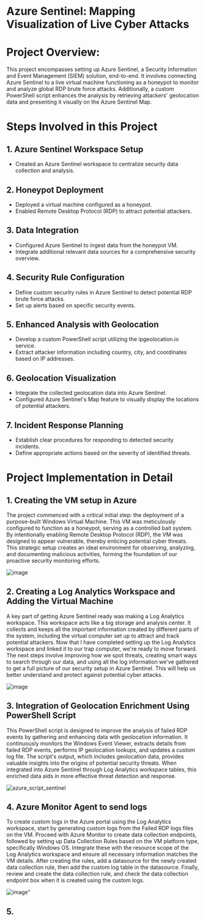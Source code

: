 <h1>Azure Sentinel: Mapping Visualization of Live Cyber Attacks</h1>

# Project Overview:

This project encompasses setting up Azure Sentinel, a Security Information and Event Management (SIEM) solution, end-to-end. It involves connecting Azure Sentinel to a live virtual machine functioning as a honeypot to monitor and analyze global RDP brute force attacks. Additionally, a custom PowerShell script enhances the analysis by retrieving attackers' geolocation data and presenting it visually on the Azure Sentinel Map.

# Steps Involved in this Project

## 1. Azure Sentinel Workspace Setup
   * Created an Azure Sentinel workspace to centralize security data collection and analysis.
     
## 2. Honeypot Deployment
   * Deployed a virtual machine configured as a honeypot.
   * Enabled Remote Desktop Protocol (RDP) to attract potential attackers.
     
## 3. Data Integration
   * Configured Azure Sentinel to ingest data from the honeypot VM.
   * Integrate additional relevant data sources for a comprehensive security overview.
     
## 4. Security Rule Configuration
   * Define custom security rules in Azure Sentinel to detect potential RDP brute force attacks.
   * Set up alerts based on specific security events.
     
## 5. Enhanced Analysis with Geolocation
   * Develop a custom PowerShell script utilizing the ipgeolocation.io service.
   * Extract attacker information including country, city, and coordinates based on IP addresses.
     
## 6. Geolocation Visualization
   * Integrate the collected geolocation data into Azure Sentinel.
   * Configured Azure Sentinel's Map feature to visually display the locations of potential attackers.
     
## 7. Incident Response Planning
   * Establish clear procedures for responding to detected security incidents.
   * Define appropriate actions based on the severity of identified threats.

# Project Implementation in Detail

## 1. Creating the VM setup in Azure

  The project commenced with a critical initial step: the deployment of a purpose-built Windows Virtual Machine. This VM was meticulously configured to function as a honeypot, serving as a controlled bait system. By intentionally          enabling Remote Desktop Protocol (RDP), the VM was designed to appear vulnerable, thereby enticing potential cyber threats. This strategic setup creates an ideal environment for observing, analyzing, and documenting malicious            activities, forming the foundation of our proactive security monitoring efforts.

![image](https://github.com/karthikvimal98/Azure-Sentinel-Map-with-Live-CyberAttacks/assets/78943245/c4b1af15-b786-49bf-8780-81915e9081e6)

## 2. Creating a Log Analytics Workspace and Adding the Virtual Machine

  A key part of getting Azure Sentinel ready was making a Log Analytics workspace. This workspace acts like a big storage and analysis center. It collects and keeps all the important information created by different parts of the system,   including the virtual computer set up to attract and track potential attackers. Now that I have completed setting up the Log Analytics workspace and linked it to our trap computer, we're ready to move forward. The next steps involve     improving how we spot threats, creating smart ways to search through our data, and using all the log information we've gathered to get a full picture of our security setup in Azure Sentinel. This will help us better understand and       protect against potential cyber attacks.

![image](https://github.com/karthikvimal98/Azure-Sentinel-Map-with-Live-CyberAttacks/assets/78943245/6edff506-49e0-4ef3-ad82-7bf752ec63bf)

## 3. Integration of Geolocation Enrichment Using PowerShell Script

  This PowerShell script is designed to improve the analysis of failed RDP events by gathering and enhancing data with geolocation information. It continuously monitors the Windows Event Viewer, extracts details from failed RDP events,    performs IP geolocation lookups, and updates a custom log file. The script's output, which includes geolocation data, provides valuable insights into the origins of potential security threats. When integrated into Azure Sentinel         through Log Analytics workspace tables, this enriched data aids in more effective threat detection and response.

  ![azure_script_sentinel](https://github.com/karthikvimal98/Azure-Sentinel-Map-with-Live-CyberAttacks/assets/78943245/53226e4a-f634-4aa3-a258-56231b049b73)

## 4. Azure Monitor Agent to send logs

  To create custom logs in the Azure portal using the Log Analytics workspace, start by generating custom logs from the Failed RDP logs files on the VM. Proceed with Azure Monitor to create data collection endpoints, followed by setting   up Data Collection Rules based on the VM platform type, specifically Windows OS. Integrate these with the resource scope of the Log Analytics workspace and ensure all necessary information matches the VM details. After creating the      rules, add a datasource for the newly created data collection rule, then add the custom log table in the datasource. Finally, review and create the data collection rule, and check the data collection endpoint box when it is created      using the custom logs.
  
  ![image](https://github.com/user-attachments/assets/2275c7f5-a8f9-444a-9b56-49767bc88557)"

## 5. 
  
